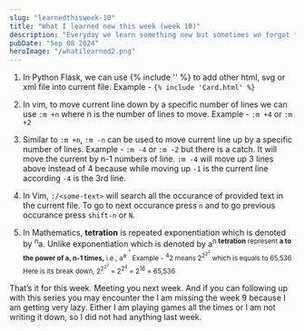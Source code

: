 ```yaml
---
slug: "learnedthisweek-10"
title: "What I learned new this week (week 10)"
description: "Everyday we learn something new but sometimes we forgot that because did not note that down. Specially I do, so I started to write down a small brief about everything I learned. And decided to share that with everyone on weekly basis so that others might learn something new."
pubDate: "Sep 08 2024"
heroImage: "/whatilearned2.png"
---
```




1. In Python Flask, we can use {% include '' %} to add other html, svg or xml file into current file. 
Example - `{% include 'Card.html' %}`

2. In vim, to move current line down by a specific number of lines we can use `:m +n` where n is the number of lines to move.
Example - `:m +4` or `:m +2`

3. Similar to `:m +n`, `:m -n` can be used to move current line up by a specific number of lines.
Example - `:m -4` or `:m -2` but there is a catch. It will move the current by n-1 numbers of line.
`:m -4` will move up 3 lines above instead of 4 because while moving up `-1` is the current line
according `-4` is the 3rd line.

4. In Vim, `:/<some-text>` will search all the occurance of provided text in the current file.
To go to next occurance press `n` and to go previous occurance press `shift-n` or `N`.

5. In Mathematics, **tetration** is repeated exponentiation which is denoted by <sup>n</sup>a.
Unlike exponentiation which is denoted by a<sup>n</n> **tetration** represent **a to the power of a, n-1 times,** i.e., a<sup>a<sup>.<sup>.<sup>a</sup></sup></sup></sup>
Example - <sup>4</sup>2 means 2<sup>2<sup>2<sup>2</sup></sup></sup> which is equals to 65,536
Here is its break down, 2<sup>2<sup>2<sup>2</sup></sup></sup> = 2<sup>2<sup>4</sup></sup>
= 2<sup>16</sup> = 65,536

That’s it for this week. Meeting you next week.
And if you can following up with this series you may encounter the I am missing the week 9
because I am getting very lazy. Either I am playing games all the times
or I am not writing it down, so I did not had anything last week.




